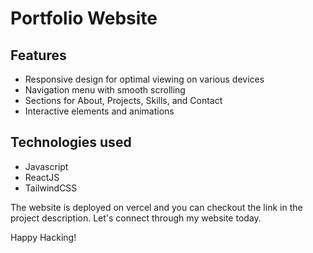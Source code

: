 # Portfolio Website

## Features

- Responsive design for optimal viewing on various devices
- Navigation menu with smooth scrolling
- Sections for About, Projects, Skills, and Contact
- Interactive elements and animations

## Technologies used

- Javascript
- ReactJS
- TailwindCSS
 
The website is deployed on vercel and you can checkout the link in the project description. Let's connect through my website today. 

Happy Hacking!
